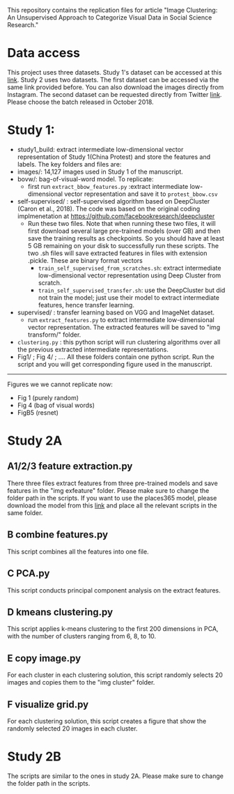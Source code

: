 
This repository contains the replication files for article "Image Clustering: An Unsupervised Approach to Categorize Visual Data in Social Science Research."

# Data access
This project uses three datasets. Study 1's dataset can be accessed at this [link](https://doi.org/10.7910/DVN/VSOH5H). Study 2 uses two datasets. The first dataset can be accessed via the same link provided before. You can also download the images directly from Instagram. The second dataset can be requested directly from Twitter [link](https://transparency.twitter.com/en/reports/information-operations.html). Please choose the batch released in October 2018.

# Study 1:
-  study1_build: extract intermediate low-dimensional vector representation of Study 1(China Protest) and store the features and labels. The key folders and files are:
  - images/: 14,127 images used in Study 1 of the manuscript.
  - bovw/: bag-of-visual-word model. To replicate:
    - first run `extract_bbow_features.py` :extract intermediate low-dimensional vector representation and save it to `protest_bbow.csv`
  - self-supervised/ : self-supervised algorithm based on DeepCluster (Caron et al., 2018). The code was based on the original coding implmenetation at https://github.com/facebookresearch/deepcluster
    - Run these two files. Note that when running these two files, it will first download several large pre-trained models (over GB) and then save the training results as checkpoints. So you should have at least 5 GB remaining on your disk to successfully run these scripts. The two .sh files will save extracted features in files with extension .pickle. These are binary format vectors
      - `train_self_supervised_from_scratches.sh`: extract intermediate low-dimensional vector representation using Deep Cluster from scratch.
      - `train_self_supervised_transfer.sh`: use the DeepCluster but did not train the model; just use their model to extract intermediate features, hence transfer learning.
  - supervised/ : transfer learning based on VGG and ImageNet dataset. 
    - run `extract_features.py` to extract  intermediate low-dimensional vector representation. The extracted features will be saved to "img transform/" folder.
  - `clustering.py` : this python script will run clustering algorithms over all the previous extracted intermediate representations. 
- Fig1/ ; Fig 4/ ; .... All these folders contain one python script. Run the script and you will get corresponding figure used in the manuscript.
--------------------------------------
Figures we we cannot replicate now:
- Fig 1 (purely random)
- Fig 4 (bag of visual words)
- FigB5 (resnet)

# Study 2A
## A1/2/3 feature extraction.py
There three files extract features from three pre-trained models and save features in the "img exfeature" folder. Please make sure to change the folder path in the scripts. If you want to use the places365 model, please download the model from this [link](https://github.com/GKalliatakis/Keras-VGG16-places365) and place all the relevant scripts in the same folder. 

## B combine features.py
This script combines all the features into one file.

## C PCA.py
This script conducts principal component analysis on the extract features.

## D kmeans clustering.py
This script applies k-means clustering to the first 200 dimensions in PCA, with the number of clusters ranging from 6, 8, to 10.

## E copy image.py
For each cluster in each clustering solution, this script randomly selects 20 images and copies them to the "img cluster" folder.

## F visualize grid.py
For each clustering solution, this script creates a figure that show the randomly selected 20 images in each cluster.

# Study 2B
The scripts are similar to the ones in study 2A. Please make sure to change the folder path in the scripts.
